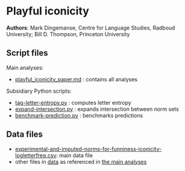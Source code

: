 # Playful iconicity
**Authors**: Mark Dingemanse, Centre for Language Studies, Radboud University; Bill D. Thompson, Princeton University

## Script files 

Main analyses:
* [playful_iconicity_paper.md](playful_iconicity_paper.md) : contains all analyses

Subsidiary Python scripts:
* [tag-letter-entropy.py](tag-letter-entropy.py) : computes letter entropy
* [expand-intersection.py](expand-intersaction.py) : expands intersection between norm sets
* [benchmark-prediction.py](benchmark-prediction.py) : benchmarks predictions

## Data files 
* [experimental-and-imputed-norms-for-funniness-iconicity-logletterfreq.csv](blob/master/data/experimental-and-imputed-norms-for-funniness-iconicity-logletterfreq.csv): main data file
* other files in [data](/data) as referenced in [the main analyses](/playful_iconicity_paper.md)
